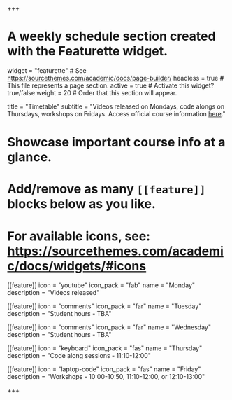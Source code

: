 +++
# A weekly schedule section created with the Featurette widget.
widget = "featurette"  # See https://sourcethemes.com/academic/docs/page-builder/
headless = true  # This file represents a page section.
active = true  # Activate this widget? true/false
weight = 20  # Order that this section will appear.

title = "Timetable"
subtitle = "Videos released on Mondays, code alongs on Thursdays, workshops on Fridays. Access official course information [here](http://www.drps.ed.ac.uk/20-21/dpt/cxmath08077.htm)."

# Showcase important course info at a glance.
# 
# Add/remove as many `[[feature]]` blocks below as you like.
# 
# For available icons, see: https://sourcethemes.com/academic/docs/widgets/#icons

[[feature]]
  icon = "youtube"
  icon_pack = "fab"
  name = "Monday"
  description = "Videos released"  
  
[[feature]]
  icon = "comments"
  icon_pack = "far"
  name = "Tuesday"
  description = "Student hours - TBA"  
  
[[feature]]
  icon = "comments"
  icon_pack = "far"
  name = "Wednesday"
  description = "Student hours - TBA"  
  
[[feature]]
  icon = "keyboard"
  icon_pack = "fas"
  name = "Thursday"
  description = "Code along sessions - 11:10-12:00"
  
[[feature]]
  icon = "laptop-code"
  icon_pack = "fas"
  name = "Friday"
  description = "Workshops - 10:00-10:50, 11:10-12:00, or 12:10-13:00"  

+++
